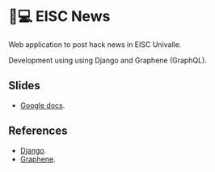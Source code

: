 # 📰💻 EISC News

Web application to post hack news in EISC Univalle.

Development using using Django and Graphene (GraphQL).

## Slides

- [Google docs](https://docs.google.com/presentation/d/e/2PACX-1vS3OAsvXA8d5G7uiwD3Lu1f71PtX_c-i-DT9WbshCHiSmdFHVWStGzxGCRlxjyq9oHlPFXGLnndEQ-D/pub?start=false&loop=false&delayms=3000).

## References

- [Django](https://github.com/django/django).
- [Graphene](https://github.com/graphql-python/graphene).
